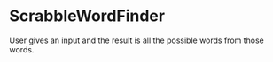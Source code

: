 # ScrabbleWordFinder
User gives an input and the result is all the possible words from those words.

